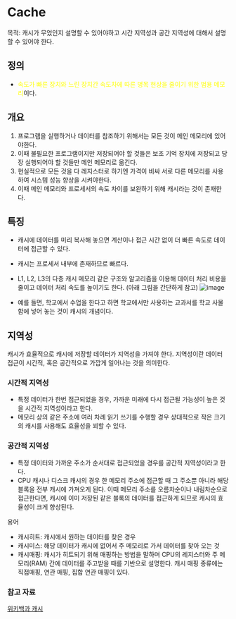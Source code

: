 # Cache

목적: 캐시가 무었인지 설명할 수 있어야하고 시간 지역성과 공간 지역성에 대해서 설명할 수 있어야 한다.

## 정의
- <span style="color:yellow">속도가 빠른 장치와 느린 장치간 속도차에 따른 병목 현상을 줄이기 위한 범용 메모리</span>이다.

## 개요
1. 프로그램을 실행하거나 데이터를 참조하기 위해서는 모든 것이 메인 메모리에 있어야한다. 
2. 이때 불필요한 프로그램이지만 저장되어야 할 것들은 보조 기억 장치에 저장되고 당장 실행되어야 할 것들만 메인 메모리로 옮긴다. 
3. 현실적으로 모든 것을 다 레지스터로 하기엔 가격이 비싸 서로 다른 메모리를 사용하여 시스템 성능 향상을 시켜야한다.
4. 이때 메인 메모리와 프로세서의 속도 차이를 보완하기 위해 캐시라는 것이 존재한다.

## 특징
- 캐시에 데이터를 미리 복사해 놓으면 계산이나 접근 시간 없이 더 빠른 속도로 데이터에 접근할 수 있다.
- 캐시는 프로세서 내부에 존재하므로 빠르다.


- L1, L2, L3의 다층 캐시 메모리 같은 구조와 알고리즘을 이용해 데이터 처리 비용을 줄이고 데이터 처리 속도를 높이기도 한다. (아래 그림을 간단하게 참고)
![image](https://user-images.githubusercontent.com/51036842/174973105-cb333ebd-4ca0-4a9f-9375-86026f9b6fb9.png)


- 예를 들면, 학교에서 수업을 한다고 하면 학교에서만 사용하는 교과서를 학교 사물함에 넣어 놓는 것이 캐시의 개념이다.  


## 지역성
캐시가 효율적으로 캐시에 저장할 데이터가 지역성을 가져야 한다. 지역성이란 데이터 접근이 시간적, 혹은 공간적으로 가깝게 일어나는 것을 의미한다.

### 시간적 지역성
- 특정 데이터가 한번 접근되었을 경우, 가까운 미래에 다시 접근될 가능성이 높은 것을 시간적 지역성이라고 한다.
- 메모리 상의 같은 주소에 여러 차례 읽기 쓰기를 수행할 경우 상대적으로 작은 크기의 캐시를 사용해도 효율성을 꾀할 수 있다.

### 공간적 지역성
- 특정 데이터와 가까운 주소가 순서대로 접근되었을 경우를 공간적 지역성이라고 한다.
- CPU 캐시나 디스크 캐시의 경우 한 메모리 주소에 접근할 때 그 주소뿐 아니라 해당 블록을 전부 캐시에 가져오게 된다. 이때 메모리 주소를 오름차순이나 내림차순으로 접근한다면, 캐시에 이미 저장된 같은 블록의 데이터를 접근하게 되므로 캐시의 효율성이 크게 향상된다.


용어
- 캐시히트: 캐시에서 원하는 데이터를 찾은 경우
- 캐시미스: 해당 데이터가 캐시에 없어서 주 메모리로 가서 데이터를 찾아 오는 것
- 캐시매핑: 캐시가 히트되기 위해 매핑하는 방법을 말하며 CPU의 레지스터와 주 메모리(RAM) 간에 데이터를 주고받을 때를 기반으로 설명한다. 캐시 매핑 종류에는 직접매핑, 연관 매핑, 집합 연관 매핑이 있다.

### 참고 자료
[위키백과 캐시](https://ko.wikipedia.org/wiki/%EC%BA%90%EC%8B%9C)